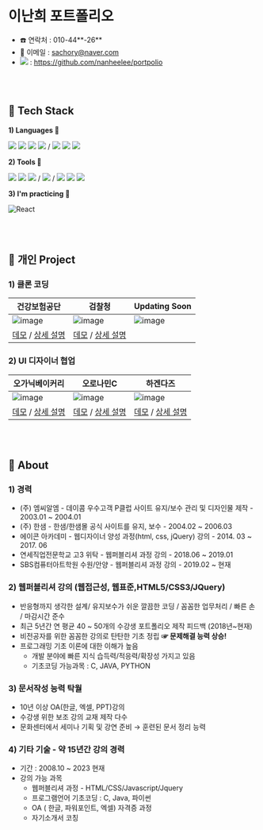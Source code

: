 # 이난희 포트폴리오

- :phone: 연락처 : 010-44**-26**
- :love_letter: 이메일 : sachory@naver.com
- <img src="https://img.shields.io/badge/Git Hub-181717?style=flat&logo=GitHub&logoColor=white" /> : https://github.com/nanheelee/portpolio


<br><br>
## :pushpin: Tech Stack 
**1) Languages :speech_balloon:**

<img src="https://img.shields.io/badge/HTML5-E34F26?style=flat&logo=HTML5&logoColor=white" /> <img src="https://img.shields.io/badge/CSS3-1572B6?style=flat&logo=CSS3&logoColor=white" /> <img src="https://img.shields.io/badge/JavaScript-f7df1e?style=flat&logo=JavaScript&logoColor=white" /> <img src="https://img.shields.io/badge/jQuery-0769AD?style=flat&logo=jQuery&logoColor=white" />  /  <img src="https://img.shields.io/badge/-Respond web-ca6598?style=flat-square&logo=htmlacademy&logoColor=white"/> <img src="https://img.shields.io/badge/-Cross%20browsing-302683?style=flat-square&logo=googlechrome&logoColor=white"/> <img src="https://img.shields.io/badge/-Interative%20Motion-FF8800?style=flat-square&logo=Funimation&logoColor=white"/>

**2) Tools :hammer:**

<img src="https://img.shields.io/badge/VSCode-007ACC?style=flat&logo=VisualStudioCode&logoColor=white" /> <img src="https://img.shields.io/badge/GitHub-181717?style=flat&logo=GitHub&logoColor=white" /> <img src="https://img.shields.io/badge/Git-F05032?style=flat&logo=Git&logoColor=white" /> / <img src="https://img.shields.io/badge/AdobePhotoshop-31A8FF?style=flat&logo=AdobePhotoshop&logoColor=white" /> / <img src="https://img.shields.io/badge/Excel-217346?style=flat&logo=Microsoft Excel&logoColor=white" /> <img src="https://img.shields.io/badge/Word-2B579A?style=flat&logo=Microsoft Word&logoColor=white" /> <img src="https://img.shields.io/badge/Power Point-B7472A?style=flat&logo=Microsoft PowerPoint&logoColor=white" />

**3) I'm practicing 👀**

![React](https://img.shields.io/badge/-React-0088CC?style=flat-square&logo=React&logoColor=ffffff)
  
<br><br>
## :pushpin: 개인 Project

### 1) 클론 코딩

건강보험공단|검찰청| Updating Soon |
---|---|---|
![image](https://user-images.githubusercontent.com/126562076/225217052-c942e669-e883-4b76-97ec-7c7c6e59e0e1.png)|![image](https://user-images.githubusercontent.com/126562076/225209848-f72504de-61a7-43d4-bad1-2ecd063db6a1.png)|![image](https://user-images.githubusercontent.com/126562076/225215273-cf7fc5d5-3e4b-4829-a0f9-1a935fd521d6.png)|
[데모](http://sachory.dothome.co.kr/01-nhis/index.html) / [상세 설명](https://github.com/nanheelee/portpolio/tree/master/01-nhis) | [데모](http://sachory.dothome.co.kr/02-spo/index.html) / [상세 설명](https://github.com/nanheelee/portpolio/blob/master/02-spo)| 


### 2) UI 디자이너 협업 

오가닉베이커리|오로나민C|하겐다즈|
---|---|---|
![image](https://user-images.githubusercontent.com/126562076/225209873-0b57c24b-4111-4aa2-a8ac-6594f8d7a60b.png) | ![image](https://user-images.githubusercontent.com/126562076/225213679-36754750-2ae4-45d0-b14e-c082896596d0.png) | ![image](https://user-images.githubusercontent.com/126562076/225216696-da9e8cab-d3e5-4fc3-9507-6e0f4b39cd22.png)|
[데모](http://sachory.dothome.co.kr/03-bakery/index.html)  / [상세 설명](https://github.com/nanheelee/portpolio/blob/master/03-bakery)| [데모](http://sachory.dothome.co.kr/04-oronaminc/index.html) / [상세 설명](https://github.com/nanheelee/portpolio/blob/master/04-oronaminc)| [데모](http://sachory.dothome.co.kr/05-haagendazs/index.html) / [상세 설명](https://github.com/nanheelee/portpolio/tree/master/05-haagendazs)|

<br><br>

## :pushpin: About

### 1)  경력

- (주) 엠씨알엠 - 데이콤 우수고객 P클럽 사이트 유지/보수 관리 및 디자인물 제작 - 2003.01 ~ 2004.01
- (주) 한샘 - 한샘/한샘몰 공식 사이트를 유지, 보수 - 2004.02 ~ 2006.03 <br> 
- 에이콘 아카데미 - 웹디자이너 양성 과정(html, css, jQuery) 강의 - 2014. 03 ~ 2017. 06
- 연세직업전문학교 고3 위탁 - 웹퍼블리셔 과정 강의 - 2018.06 ~ 2019.01
- SBS컴퓨터아트학원 수원/안양 - 웹퍼블리셔 과정 강의 - 2019.02 ~ 현재

### 2) 웹퍼블리셔 강의 (웹접근성, 웹표준,HTML5/CSS3/JQuery) 

- 반응형까지 생각한 설계/ 유지보수가 쉬운 깔끔한 코딩 / 꼼꼼한 업무처리 / 빠른 손 / 마감시간 준수
- 최근 5년간 연 평균 40 ~ 50개의 수강생 포트폴리오 제작 피드백 (2018년~현재)
- 비전공자를 위한 꼼꼼한 강의로 탄탄한 기초 정립 <strong>☞ 문제해결 능력 상승!</strong>
- 프로그래밍 기초 이론에 대한 이해가 높음
  - 개발 분야에 빠른 지식 습득력/적응력/확장성 가지고 있음 
  - 기초코딩 가능과목 : C, JAVA, PYTHON 


### 3) 문서작성 능력 탁월

- 10년 이상 OA(한글, 엑셀, PPT)강의
- 수강생 위한 보조 강의 교재 제작 다수
- 문화센터에서 세미나 기획 및 강연 준비 → 훈련된 문서 정리 능력

### 4) 기타 기술 - 약 15년간 강의 경력
- 기간 : 2008.10 ~ 2023 현재
- 강의 가능 과목
  - 웹퍼블리셔 과정 - HTML/CSS/Javascript/Jquery
  - 프로그램언어 기초코딩 : C, Java, 파이썬
  - OA ( 한글, 파워포인트, 엑셀) 자격증 과정 
  - 자기소개서 코칭





